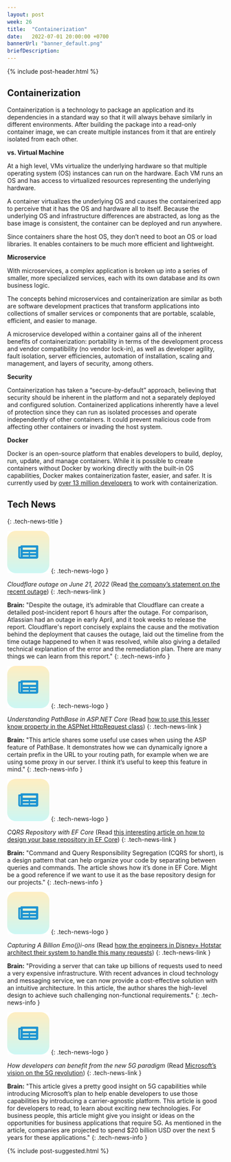 ```yaml
---
layout: post
week: 26
title:  "Containerization"
date:   2022-07-01 20:00:00 +0700
bannerUrl: "banner_default.png"
briefDescription: 
---
```


{% include post-header.html %}

## Containerization

Containerization is a technology to package an application and its dependencies in a standard way so that it will always behave similarly in different environments. After building the package into a read-only container image, we can create multiple instances from it that are entirely isolated from each other.

__vs. Virtual Machine__

At a high level, VMs virtualize the underlying hardware so that multiple operating system (OS) instances can run on the hardware. Each VM runs an OS and has access to virtualized resources representing the underlying hardware.

A container virtualizes the underlying OS and causes the containerized app to perceive that it has the OS and hardware all to itself. Because the underlying OS and infrastructure differences are abstracted, as long as the base image is consistent, the container can be deployed and run anywhere.

Since containers share the host OS, they don’t need to boot an OS or load libraries. It enables containers to be much more efficient and lightweight.

__Microservice__

With microservices, a complex application is broken up into a series of smaller, more specialized services, each with its own database and its own business logic.

The concepts behind microservices and containerization are similar as both are software development practices that transform applications into collections of smaller services or components that are portable, scalable, efficient, and easier to manage.

A microservice developed within a container gains all of the inherent benefits of containerization: portability in terms of the development process and vendor compatibility (no vendor lock-in), as well as developer agility, fault isolation, server efficiencies, automation of installation, scaling and management, and layers of security, among others.

__Security__

Containerization has taken a “secure-by-default” approach, believing that security should be inherent in the platform and not a separately deployed and configured solution. Containerized applications inherently have a level of protection since they can run as isolated processes and operate independently of other containers. It could prevent malicious code from affecting other containers or invading the host system.

__Docker__

Docker is an open-source platform that enables developers to build, deploy, run, update, and manage containers. While it is possible to create containers without Docker by working directly with the built-in OS capabilities, Docker makes containerization faster, easier, and safer. It is currently used by [over 13 million developers](https://www.docker.com/) to work with containerization.

## Tech News
{: .tech-news-title }

![memo](/assets/images/tech-news.svg)
{: .tech-news-logo }

*Cloudflare outage on June 21, 2022* (Read [the company’s statement on the recent outage](https://blog.cloudflare.com/cloudflare-outage-on-june-21-2022/))
{: .tech-news-link }

__Brain:__ "Despite the outage, it’s admirable that Cloudflare can create a detailed post-incident report 6 hours after the outage. For comparison, Atlassian had an outage in early April, and it took weeks to release the report. Cloudflare's report concisely explains the cause and the motivation behind the deployment that causes the outage, laid out the timeline from the time outage happened to when it was resolved, while also giving a detailed technical explanation of the error and the remediation plan. There are many things we can learn from this report."
{: .tech-news-info }

![memo](/assets/images/tech-news.svg)
{: .tech-news-logo }

*Understanding PathBase in ASP.NET Core* (Read [how to use this lesser know property in the ASPNet HttpRequest class](https://andrewlock.net/understanding-pathbase-in-aspnetcore/))
{: .tech-news-link }

__Brain:__ "This article shares some useful use cases when using the ASP feature of PathBase. It demonstrates how we can dynamically ignore a certain prefix in the URL to your routing path, for example when we are using some proxy in our server. I think it’s useful to keep this feature in mind."
{: .tech-news-info }

![memo](/assets/images/tech-news.svg)
{: .tech-news-logo }

*CQRS Repository with EF Core* (Read [this interesting article on how to design your base repository in EF Core](https://thirty25.com/posts/2020/08/cqrs-ef-core-repository-pattern))
{: .tech-news-link }

__Brain:__ "Command and Query Responsibility Segregation (CQRS for short), is a design pattern that can help organize your code by separating between queries and commands. The article shows how it’s done in EF Core. Might be a good reference if we want to use it as the base repository design for our projects."
{: .tech-news-info }

![memo](/assets/images/tech-news.svg)
{: .tech-news-logo }

*Capturing A Billion Emo(j)i-ons* (Read [how the engineers in Disney+ Hotstar architect their system to handle this many requests](https://blog.hotstar.com/capturing-a-billion-emojis-62114cc0b440))
{: .tech-news-link }

__Brain:__ "Providing a server that can take up billions of requests used to need a very expensive infrastructure. With recent advances in cloud technology and messaging service, we can now provide a cost-effective solution with an intuitive architecture. In this article, the author shares the high-level design to achieve such challenging non-functional requirements."
{: .tech-news-info }

![memo](/assets/images/tech-news.svg)
{: .tech-news-logo }

*How developers can benefit from the new 5G paradigm* (Read [Microsoft’s vision on the 5G revolution](https://azure.microsoft.com/en-gb/blog/how-developers-can-benefit-from-the-new-5g-paradigm/))
{: .tech-news-link }

__Brain:__ "This article gives a pretty good insight on 5G capabilities while introducing Microsoft’s plan to help enable developers to use those capabilities by introducing a carrier-agnostic platform. This article is good for developers to read, to learn about exciting new technologies. For business people, this article might give you insight or ideas on the opportunities for business applications that require 5G. As mentioned in the article, companies are projected to spend $20 billion USD over the next 5 years for these applications."
{: .tech-news-info }

{% include post-suggested.html %}
